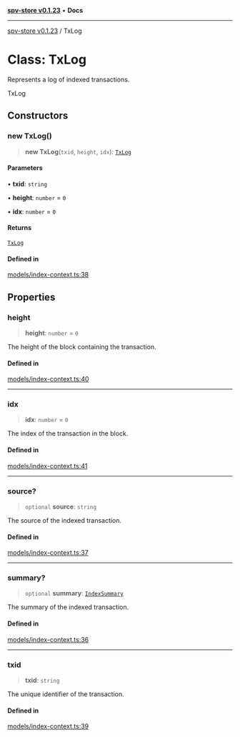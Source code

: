 [**spv-store v0.1.23**](../README.md) • **Docs**

***

[spv-store v0.1.23](../globals.md) / TxLog

# Class: TxLog

Represents a log of indexed transactions.

 TxLog

## Constructors

### new TxLog()

> **new TxLog**(`txid`, `height`, `idx`): [`TxLog`](TxLog.md)

#### Parameters

• **txid**: `string`

• **height**: `number` = `0`

• **idx**: `number` = `0`

#### Returns

[`TxLog`](TxLog.md)

#### Defined in

[models/index-context.ts:38](https://github.com/bitcoin-sv/spv-store/blob/63abe80bc44b9b9c7e00ccf1d6227aea5ee85646/src/models/index-context.ts#L38)

## Properties

### height

> **height**: `number` = `0`

The height of the block containing the transaction.

#### Defined in

[models/index-context.ts:40](https://github.com/bitcoin-sv/spv-store/blob/63abe80bc44b9b9c7e00ccf1d6227aea5ee85646/src/models/index-context.ts#L40)

***

### idx

> **idx**: `number` = `0`

The index of the transaction in the block.

#### Defined in

[models/index-context.ts:41](https://github.com/bitcoin-sv/spv-store/blob/63abe80bc44b9b9c7e00ccf1d6227aea5ee85646/src/models/index-context.ts#L41)

***

### source?

> `optional` **source**: `string`

The source of the indexed transaction.

#### Defined in

[models/index-context.ts:37](https://github.com/bitcoin-sv/spv-store/blob/63abe80bc44b9b9c7e00ccf1d6227aea5ee85646/src/models/index-context.ts#L37)

***

### summary?

> `optional` **summary**: [`IndexSummary`](../type-aliases/IndexSummary.md)

The summary of the indexed transaction.

#### Defined in

[models/index-context.ts:36](https://github.com/bitcoin-sv/spv-store/blob/63abe80bc44b9b9c7e00ccf1d6227aea5ee85646/src/models/index-context.ts#L36)

***

### txid

> **txid**: `string`

The unique identifier of the transaction.

#### Defined in

[models/index-context.ts:39](https://github.com/bitcoin-sv/spv-store/blob/63abe80bc44b9b9c7e00ccf1d6227aea5ee85646/src/models/index-context.ts#L39)
